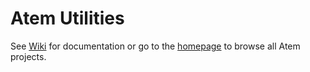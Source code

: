 Atem Utilities
===================
 
See [Wiki](http://www.github.com/stemey/atem.utility.github.com/wiki) for documentation or go to the [homepage](http://www.atemsource.org) to browse all Atem projects.
